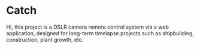 # Catch 
Hi, this project is a DSLR camera remote control system via a web application, designed for long-term timelapse projects such as shipbuilding, construction, plant growth, etc.
